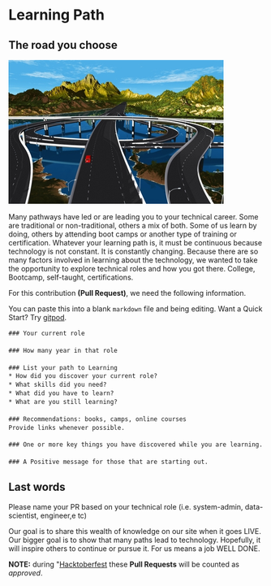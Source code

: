 # Learning Path

## The road you choose

![image info](./images/many-roads.jpg)

Many pathways have led or are leading you to your technical career. Some are traditional or non-traditional, others a mix of both. Some of us learn by doing, others by attending boot camps or another type of training or certification. 
Whatever your learning path is, it must be continuous because technology is not constant. It is constantly changing.
Because there are so many factors involved in learning about the technology, we wanted to take the opportunity
to explore technical roles and how you got there. College, Bootcamp, self-taught, certifications.

For this contribution **(Pull Request)**, we need the following information.


You can paste this into a blank `markdown` file and being editing. Want a Quick Start? Try [gitpod](https://www.gitpod.io/docs/quickstart).

```txt
### Your current role

### How many year in that role

### List your path to Learning
* How did you discover your current role?
* What skills did you need?
* What did you have to learn?
* What are you still learning?

### Recommendations: books, camps, online courses
Provide links whenever possible.

### One or more key things you have discovered while you are learning.

### A Positive message for those that are starting out.
```

## Last words

Please name your PR based on your technical role (i.e. system-admin, data-scientist, engineer,e tc)

Our goal is to share this wealth of knowledge on our site when it goes LIVE. Our bigger goal is to show that many paths lead to technology. Hopefully, it will inspire others to continue or pursue it. For us means a job WELL DONE.

**NOTE:** during "[Hacktoberfest](https://hacktoberfest.digitalocean.com/) these **Pull Requests** will be counted as *approved*.